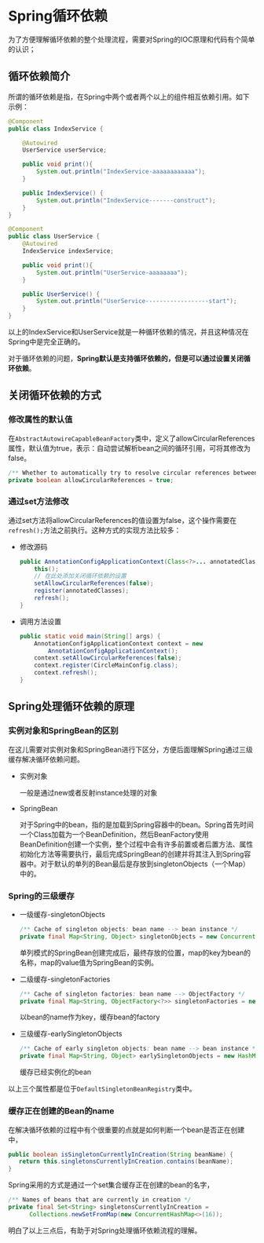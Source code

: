 # Spring循环依赖

为了方便理解循环依赖的整个处理流程，需要对Spring的IOC原理和代码有个简单的认识；

## 循环依赖简介

所谓的循环依赖是指，在Spring中两个或者两个以上的组件相互依赖引用。如下示例：

```java
@Component
public class IndexService {

    @Autowired
    UserService userService;

    public void print(){
        System.out.println("IndexService-aaaaaaaaaaaa");
    }

    public IndexService() {
        System.out.println("IndexService-------construct");
    }
}
```

```java
@Component
public class UserService {
    @Autowired
    IndexService indexService;

    public void print(){
        System.out.println("UserService-aaaaaaaa");
    }

    public UserService() {
        System.out.println("UserService------------------start");
    }
}
```

以上的IndexService和UserService就是一种循环依赖的情况，并且这种情况在Spring中是完全正确的。

对于循环依赖的问题，**Spring默认是支持循环依赖的，但是可以通过设置关闭循环依赖**。

## 关闭循环依赖的方式

### 修改属性的默认值

在`AbstractAutowireCapableBeanFactory`类中，定义了allowCircularReferences属性，默认值为true，表示：自动尝试解析bean之间的循环引用，可将其修改为false。

```java
/** Whether to automatically try to resolve circular references between beans */
private boolean allowCircularReferences = true;
```

### 通过set方法修改

通过set方法将allowCircularReferences的值设置为false，这个操作需要在`refresh();`方法之前执行。这种方式的实现方法比较多：

+ 修改源码

  ```java
  public AnnotationConfigApplicationContext(Class<?>... annotatedClasses) {
      this();
      // 在此处添加关闭循环依赖的设置
      setAllowCircularReferences(false);
      register(annotatedClasses);
      refresh();
  }
  ```

+ 调用方法设置

  ```java
  public static void main(String[] args) {
      AnnotationConfigApplicationContext context = new 
          AnnotationConfigApplicationContext();
      context.setAllowCircularReferences(false);
      context.register(CircleMainConfig.class);
      context.refresh();
  }
  ```

## Spring处理循环依赖的原理

### 实例对象和SpringBean的区别

在这儿需要对实例对象和SpringBean进行下区分，方便后面理解Spring通过三级缓存解决循环依赖问题。

+ 实例对象

  一般是通过new或者反射instance处理的对象

+ SpringBean

  对于Spring中的bean，指的是加载到Spring容器中的bean。Spring首先时间一个Class加载为一个BeanDefinition，然后BeanFactory使用BeanDefinition创建一个实例，整个过程中会有许多前置或者后置方法、属性初始化方法等需要执行，最后完成SpringBean的创建并将其注入到Spring容器中。对于默认的单列的Bean最后是存放到singletonObjects（一个Map）中的。

### Spring的三级缓存

+ 一级缓存-singletonObjects

  ```java
  /** Cache of singleton objects: bean name --> bean instance */
  private final Map<String, Object> singletonObjects = new ConcurrentHashMap<>(256);
  ```

  单列模式的SpringBean创建完成后，最终存放的位置，map的key为bean的名称，map的value值为SpringBean的实例。

+ 二级缓存-singletonFactories

  ```java
  /** Cache of singleton factories: bean name --> ObjectFactory */
  private final Map<String, ObjectFactory<?>> singletonFactories = new HashMap<>(16);
  ```

  以bean的name作为key，缓存bean的factory

+ 三级缓存-earlySingletonObjects

  ```java
  /** Cache of early singleton objects: bean name --> bean instance */
  private final Map<String, Object> earlySingletonObjects = new HashMap<>(16);
  ```

  缓存已经实例化的bean

以上三个属性都是位于`DefaultSingletonBeanRegistry`类中。

### 缓存正在创建的Bean的name

在解决循环依赖的过程中有个很重要的点就是如何判断一个bean是否正在创建中，

```java
public boolean isSingletonCurrentlyInCreation(String beanName) {
   return this.singletonsCurrentlyInCreation.contains(beanName);
}
```

Spring采用的方式是通过一个set集合缓存正在创建的bean的名字，

```java
/** Names of beans that are currently in creation */
private final Set<String> singletonsCurrentlyInCreation =
      Collections.newSetFromMap(new ConcurrentHashMap<>(16));
```

明白了以上三点后，有助于对Spring处理循环依赖流程的理解。